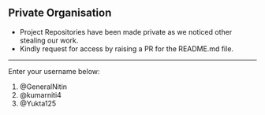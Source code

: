 ## Private Organisation
- Project Repositories have been made private as we noticed other stealing our work.
- Kindly request for access by raising a PR for the README.md file.

---
Enter your username below:
1. @GeneralNitin
2. @kumarniti4
3. @Yukta125
